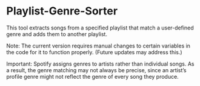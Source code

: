 # Playlist-Genre-Sorter
This tool extracts songs from a specified playlist that match a user-defined genre and adds them to another playlist.

Note: The current version requires manual changes to certain variables in the code for it to function properly. (Future updates may address this.)

Important: Spotify assigns genres to artists rather than individual songs. As a result, the genre matching may not always be precise, since an artist’s profile genre might not reflect the genre of every song they produce.

